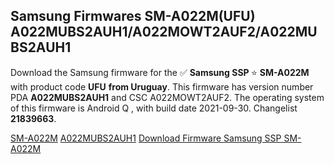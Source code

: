 <h2>Samsung Firmwares SM-A022M(UFU) A022MUBS2AUH1/A022MOWT2AUF2/A022MUBS2AUH1</h2>
Download the Samsung firmware for the ✅ <strong>Samsung SSP </strong> ⭐ <strong>SM-A022M</strong> with product code <strong>UFU</strong> <strong> from Uruguay</strong>. This firmware has version number PDA <strong>A022MUBS2AUH1</strong> and CSC A022MOWT2AUF2. The operating system of this firmware is Android Q , with build date 2021-09-30. Changelist <strong>21839663</strong>.


[SM-A022M](https://samfirm.shop/samsung/model/SM-A022M)
[A022MUBS2AUH1](https://samfirm.shop/samsung/pda/A022MUBS2AUH1)
[Download Firmware Samsung SSP SM-A022M](https://samfirm.shop/samsung/firmware/461573)
